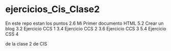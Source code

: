 # ejercicios_Cis_Clase2

En este repo estan los puntos 
2.6 Mi Primer documento HTML
5.2 Crear un blog
3.2 Ejercicio CCS 1
3.4 Ejercicio CCS 2
3.6 Ejercicio CCS 3 
5.4 Ejercicio CSS 4

de la clase 2 de CIS
